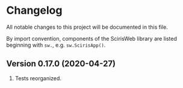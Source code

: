 # Changelog

All notable changes to this project will be documented in this file.

By import convention, components of the ScirisWeb library are listed beginning with `sw.`, e.g. `sw.ScirisApp()`.

## Version 0.17.0 (2020-04-27)
1. Tests reorganized.